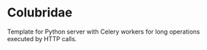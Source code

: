 # Colubridae
Template for Python server with Celery workers for
long operations executed by HTTP calls.

